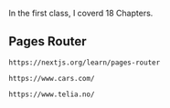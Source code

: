 In the first class, I coverd 18 Chapters.

## Pages Router

```
https://nextjs.org/learn/pages-router
```

```
https://www.cars.com/
```

```
https://www.telia.no/
```
